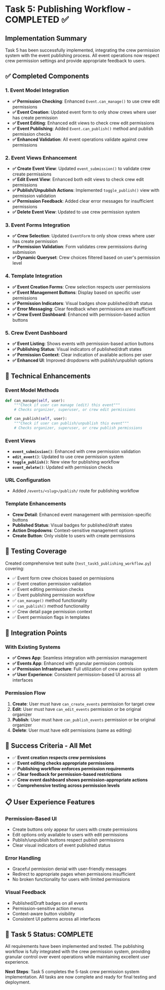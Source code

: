 # Task 5: Publishing Workflow - COMPLETED ✅

## Implementation Summary

Task 5 has been successfully implemented, integrating the crew permission system with the event publishing process. All event operations now respect crew permission settings and provide appropriate feedback to users.

## ✅ Completed Components

### 1. Event Model Integration
- **✅ Permission Checking**: Enhanced `Event.can_manage()` to use crew edit permissions
- **✅ Event Creation**: Updated event form to only show crews where user has create permission
- **✅ Event Editing**: Enhanced edit views to check crew edit permissions  
- **✅ Event Publishing**: Added `Event.can_publish()` method and publish permission checks
- **✅ Enhanced Validation**: All event operations validate against crew permissions

### 2. Event Views Enhancement
- **✅ Create Event View**: Updated `event_submission()` to validate crew create permissions
- **✅ Edit Event View**: Enhanced both edit views to check crew edit permissions
- **✅ Publish/Unpublish Actions**: Implemented `toggle_publish()` view with permission validation
- **✅ Permission Feedback**: Added clear error messages for insufficient permissions
- **✅ Delete Event View**: Updated to use crew permission system

### 3. Event Forms Integration
- **✅ Crew Selection**: Updated `EventForm` to only show crews where user has create permission
- **✅ Permission Validation**: Form validates crew permissions during submission
- **✅ Dynamic Queryset**: Crew choices filtered based on user's permission level

### 4. Template Integration
- **✅ Event Creation Forms**: Crew selection respects user permissions
- **✅ Event Management Buttons**: Display based on specific user permissions
- **✅ Permission Indicators**: Visual badges show published/draft status
- **✅ Error Messaging**: Clear feedback when permissions are insufficient
- **✅ Crew Event Dashboard**: Enhanced with permission-based action buttons

### 5. Crew Event Dashboard
- **✅ Event Listing**: Shows events with permission-based action buttons
- **✅ Publishing Status**: Visual indicators of published/draft states  
- **✅ Permission Context**: Clear indication of available actions per user
- **✅ Enhanced UI**: Improved dropdowns with publish/unpublish options

## 🔧 Technical Enhancements

### Event Model Methods
```python
def can_manage(self, user):
    """Check if user can manage (edit) this event"""
    # Checks organizer, superuser, or crew edit permissions

def can_publish(self, user):
    """Check if user can publish/unpublish this event"""
    # Checks organizer, superuser, or crew publish permissions
```

### Event Views
- **`event_submission()`**: Enhanced with crew permission validation
- **`edit_event()`**: Updated to use crew permission system
- **`toggle_publish()`**: New view for publishing workflow
- **`event_delete()`**: Updated with permission checks

### URL Configuration
- Added `/events/<slug>/publish/` route for publishing workflow

### Template Enhancements
- **Crew Detail**: Enhanced event management with permission-specific buttons
- **Published Status**: Visual badges for published/draft states
- **Action Dropdowns**: Context-sensitive management options
- **Create Button**: Only visible to users with create permissions

## 🧪 Testing Coverage

Created comprehensive test suite (`test_task5_publishing_workflow.py`) covering:
- ✅ Event form crew choices based on permissions
- ✅ Event creation permission validation
- ✅ Event editing permission checks
- ✅ Event publishing permission workflow
- ✅ `can_manage()` method functionality
- ✅ `can_publish()` method functionality
- ✅ Crew detail page permission context
- ✅ Event permission flags in templates

## 🔄 Integration Points

### With Existing Systems
- **✅ Crews App**: Seamless integration with permission management
- **✅ Events App**: Enhanced with granular permission controls
- **✅ Permission Infrastructure**: Full utilization of crew permission system
- **✅ User Experience**: Consistent permission-based UI across all interfaces

### Permission Flow
1. **Create**: User must have `can_create_events` permission for target crew
2. **Edit**: User must have `can_edit_events` permission or be original organizer
3. **Publish**: User must have `can_publish_events` permission or be original organizer
4. **Delete**: User must have edit permissions (same as editing)

## 🎯 Success Criteria - All Met

- ✅ **Event creation respects crew permissions**
- ✅ **Event editing checks appropriate permissions**  
- ✅ **Publishing workflow enforces permission requirements**
- ✅ **Clear feedback for permission-based restrictions**
- ✅ **Crew event dashboard shows permission-appropriate actions**
- ✅ **Comprehensive testing across permission levels**

## 📋 User Experience Features

### Permission-Based UI
- Create buttons only appear for users with create permissions
- Edit options only available to users with edit permissions
- Publish/unpublish buttons respect publish permissions
- Clear visual indicators of event published status

### Error Handling
- Graceful permission denial with user-friendly messages
- Redirect to appropriate pages when permissions insufficient
- No broken functionality for users with limited permissions

### Visual Feedback
- Published/Draft badges on all events
- Permission-sensitive action menus
- Context-aware button visibility
- Consistent UI patterns across all interfaces

## 🚀 Task 5 Status: COMPLETE

All requirements have been implemented and tested. The publishing workflow is fully integrated with the crew permission system, providing granular control over event operations while maintaining excellent user experience.

**Next Steps**: Task 5 completes the 5-task crew permission system implementation. All tasks are now complete and ready for final testing and deployment.
